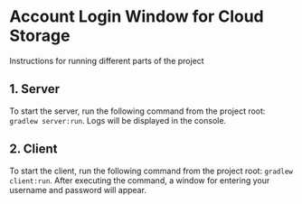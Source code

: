# Account Login Window for Cloud Storage

Instructions for running different parts of the project

## 1. Server

To start the server, run the following command from the project root: `gradlew server:run`. Logs will be displayed in the console.

## 2. Client

To start the client, run the following command from the project root: `gradlew client:run`. After executing the command, a window for entering your username and password will appear.
